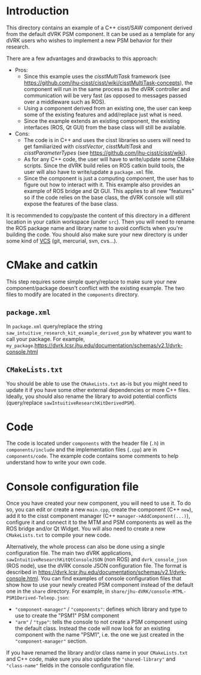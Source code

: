 # Introduction

This directory contains an example of a C++ cisst/SAW component derived from the default dVRK PSM component.  It can be used as a template for any dVRK users who wishes to implement a new PSM behavior for their research.

There are a few advantages and drawbacks to this approach:
* Pros:
  * Since this example uses the *cisstMultiTask* framework (see https://github.com/jhu-cisst/cisst/wiki/cisstMultiTask-concepts), the component will run in the same process as the dVRK controller and communication will be very fast (as opposed to messages passed over a middleware such as ROS).
  * Using a component derived from an existing one, the user can keep some of the existing features and add/replace just what is need.
  * Since the example extends an existing component, the existing interfaces (ROS, Qt GUI) from the base class will still be available.
* Cons:
  * The code is in C++ and uses the cisst libraries so users will need to get familiarized with *cisstVector*, *cisstMultiTask* and *cisstParameterTypes* (see https://github.com/jhu-cisst/cisst/wiki).
  * As for any C++ code, the user will have to write/update some CMake scripts.  Since the dVRK build relies on ROS catkin build tools, the user will also have to write/update a `package.xml` file.
  * Since the component is just a computing component, the user has to figure out how to interact with it.  This example also provides an example of ROS bridge and Qt GUI.  This applies to all new "features" so if the code relies on the base class, the dVRK console will still expose the features of the base class.

It is recommended to copy/paste the content of this directory in a different location in your catkin workspace (under `src`).  Then you will need to rename the ROS package name and library name to avoid conflicts when you're building the code.  You should also make sure your new directory is under some kind of [VCS](https://en.wikipedia.org/wiki/Version_control) (git, mercurial, svn, cvs...).

# CMake and catkin

This step requires some simple query/replace to make sure your new component/package doesn't conflict with the existing example.  The two files to modify are located in the `components` directory.

## `package.xml`

In `package.xml` query/replace the string `saw_intuitive_research_kit_example_derived_psm` by whatever you want to call your package.  For example, `my_package`.https://dvrk.lcsr.jhu.edu/documentation/schemas/v2.1/dvrk-console.html

## `CMakeLists.txt`

You should be able to use the `CMakeLists.txt` as-is but you might need to update it if you have some other external dependencies or more C++ files.  Ideally, you should also rename the library to avoid potential conflicts (query/replace `sawIntuitiveResearchKitDerivedPSM`).

# Code

The code is located under `components` with the header file (`.h`) in `components/include` and the implementation files (`.cpp`) are in `components/code`.  The example code contains some comments to help understand how to write your own code.

# Console configuration file

Once you have created your new component, you will need to use it.  To do so, you can edit or create a new `main.cpp`, create the component (C++ `new`), add it to the cisst component manager (C++ `manager->AddComponent(...)`), configure it and connect it to the MTM and PSM components as well as the ROS bridge and/or Qt Widget.  You will also need to create a new `CMakeLists.txt` to compile your new code.

Alternatively, the whole process can also be done using a single configuration file.  The main two dVRK applications, `sawIntuitiveResearchKitQtConsoleJSON` (non ROS) and `dvrk_console_json` (ROS node), use the dVRK console JSON configuration file.  The format is described in https://dvrk.lcsr.jhu.edu/documentation/schemas/v2.1/dvrk-console.html.  You can find examples of console configuration files that show how to use your newly created PSM component instead of the default one in the `share` directory.  For example, in `share/jhu-dVRK/console-MTML-PSM1Derived-Teleop.json`:
* `"component-manager"` / `"components"`: defines which library and type to use to create the "PSM1" PSM component
* `"arm"` / `"type"`: tells the console to not create a PSM component using the default class.  Instead the code will now look for an existing component with the name "PSM1", i.e. the one we just created in the `"component-manager"` section.

If you have renamed the library and/or class name in your `CMakeLists.txt` and C++ code, make sure you also update the `"shared-library"` and `"class-name"` fields in the console configuration file.
